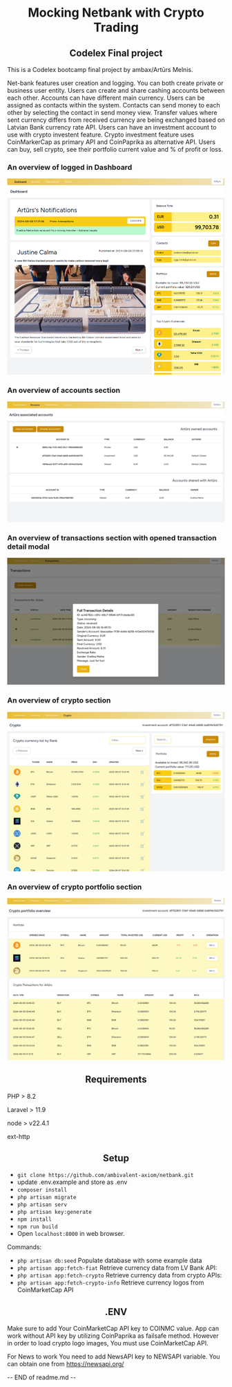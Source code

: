 <h1 align="center">Mocking Netbank with Crypto Trading</h1>
<h2 align="center">Codelex Final project</h2>

<p align="center">

This is a Codelex bootcamp final project by ambax/Artūrs Melnis.

Net-bank features user creation and logging. You can both create private or business user entity. Users can create and share cashing accounts between each other.
Accounts can have different main currency. Users can be assigned as contacts within the system. Contacts can send money to each other by selecting the contact in send money view.
Transfer values where sent currency differs from received currency are being exchanged based on Latvian Bank currency rate API.
Users can have an investment account to use with crypto investent feature. Crypto investment feature uses CoinMarkerCap as primary API and CoinPaprika as alternative API.
Users can buy, sell crypto, see their portfolio current value and % of profit or loss.
</p>

<h3>An overview of logged in Dashboard</h3>
<img src="/readme/dashboard.png"/>

<h3>An overview of accounts section</h3>
<img src="/readme/accounts.png"/>

<h3>An overview of transactions section with opened transaction detail modal</h3>
<img src="/readme/transactions.png"/>

<h3>An overview of crypto section</h3>
<img src="/readme/crypto.png"/>

<h3>An overview of crypto portfolio section</h3>
<img src="/readme/portfolio.png"/>


<h2 align="center">Requirements</h2>
<p>PHP > 8.2</p>
<p>Laravel > 11.9</p>
<p>node > v22.4.1</p>
<p>ext-http</p>

<h2 align="center">Setup</h2>

- ```git clone https://github.com/ambivalent-axiom/netbank.git```
- update .env.example and store as .env
- ```composer install```
- ```php artisan migrate```
- ```php artisan serv```
- ```php artisan key:generate```
- ```npm install```
- ```npm run build```
- Open ```localhost:8000``` in web browser.

Commands: <br>
- ```php artisan db:seed``` Populate database with some example data<br>
- ```php artisan app:fetch-fiat``` Retrieve currency data from LV Bank API:<br>
- ```php artisan app:fetch-crypto``` Retrieve currency data from crypto APIs:<br>
- ```php artisan app:fetch-crypto-info``` Retrieve currency logos from CoinMarketCap API<br>



<h2 align="center">.ENV</h2>
<p>Make sure to add Your CoinMarketCap API key to COINMC value. App can work without API key by utilizing CoinPaprika as failsafe method. However in order to load crypto logo images, You must use CoinMarketCap API.</p>
<p>For News to work You need to add NewsAPI key to NEWSAPI variable. You can obtain one from <a href="https://newsapi.org/">https://newsapi.org/</a></p>

-- END of readme.md --
